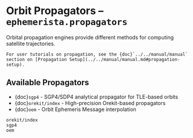 # Orbit Propagators – `ephemerista.propagators`

Orbital propagation engines provide different methods for computing satellite trajectories.

```{seealso}
For user tutorials on propagation, see the {doc}`../../manual/manual` section on [Propagation Setup](../../manual/manual.md#propagation-setup).
```

## Available Propagators

- {doc}`sgp4` - SGP4/SDP4 analytical propagator for TLE-based orbits
- {doc}`orekit/index` - High-precision Orekit-based propagators
- {doc}`oem` - Orbit Ephemeris Message interpolation

```{toctree}
orekit/index
sgp4
oem
```
